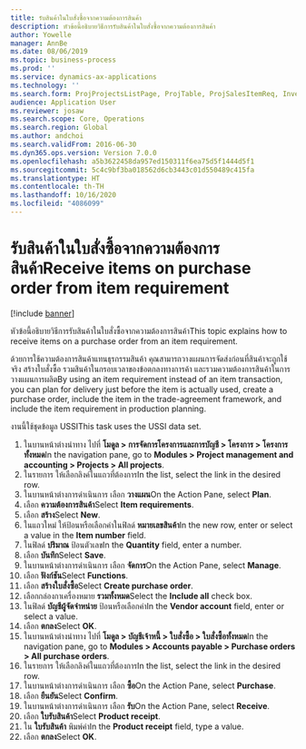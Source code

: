 ```yaml
---
title: รับสินค้าในใบสั่งซื้อจากความต้องการสินค้า
description: หัวข้อนี้อธิบายวิธีการรับสินค้าในใบสั่งซื้อจากความต้องการสินค้า
author: Yowelle
manager: AnnBe
ms.date: 08/06/2019
ms.topic: business-process
ms.prod: ''
ms.service: dynamics-ax-applications
ms.technology: ''
ms.search.form: ProjProjectsListPage, ProjTable, ProjSalesItemReq, InventItemIdLookupSimple, PurchCreateFromSalesOrder, VendAccountItemLookup, PurchTable, PurchEditLines
audience: Application User
ms.reviewer: josaw
ms.search.scope: Core, Operations
ms.search.region: Global
ms.author: andchoi
ms.search.validFrom: 2016-06-30
ms.dyn365.ops.version: Version 7.0.0
ms.openlocfilehash: a5b3622458da957ed150311f6ea75d5f1444d5f1
ms.sourcegitcommit: 5c4c9bf3ba018562d6cb3443c01d550489c415fa
ms.translationtype: HT
ms.contentlocale: th-TH
ms.lasthandoff: 10/16/2020
ms.locfileid: "4086099"
---
```

# <a name="receive-items-on-purchase-order-from-item-requirement"></a><span data-ttu-id="9ce99-103">รับสินค้าในใบสั่งซื้อจากความต้องการสินค้า</span><span class="sxs-lookup"><span data-stu-id="9ce99-103">Receive items on purchase order from item requirement</span></span>

[!include [banner](../../includes/banner.md)]

<span data-ttu-id="9ce99-104">หัวข้อนี้อธิบายวิธีการรับสินค้าในใบสั่งซื้อจากความต้องการสินค้า</span><span class="sxs-lookup"><span data-stu-id="9ce99-104">This topic explains how to receive items on a purchase order from an item requirement.</span></span>

<span data-ttu-id="9ce99-105">ด้วยการใช้ความต้องการสินค้าแทนธุรกรรมสินค้า คุณสามารถวางแผนการจัดส่งก่อนที่สินค้าจะถูกใช้จริง สร้างใบสั่งซื้อ รวมสินค้าในกรอบเวลาของข้อตกลงทางการค้า และรวมความต้องการสินค้าในการวางแผนการผลิต</span><span class="sxs-lookup"><span data-stu-id="9ce99-105">By using an item requirement instead of an item transaction, you can plan for delivery just before the item is actually used, create a purchase order, include the item in the trade-agreement framework, and include the item requirement in production planning.</span></span> 

<span data-ttu-id="9ce99-106">งานนี้ใช้ชุดข้อมูล USSI</span><span class="sxs-lookup"><span data-stu-id="9ce99-106">This task uses the USSI data set.</span></span>

1. <span data-ttu-id="9ce99-107">ในบานหน้าต่างนำทาง ไปที่ **โมดูล > การจัดการโครงการและการบัญชี > โครงการ > โครงการทั้งหมด**</span><span class="sxs-lookup"><span data-stu-id="9ce99-107">In the navigation pane, go to **Modules > Project management and accounting > Projects > All projects**.</span></span>
2. <span data-ttu-id="9ce99-108">ในรายการ ให้เลือกลิงค์ในแถวที่ต้องการ</span><span class="sxs-lookup"><span data-stu-id="9ce99-108">In the list, select the link in the desired row.</span></span>
3. <span data-ttu-id="9ce99-109">ในบานหน้าต่างการดำเนินการ เลือก **วางแผน**</span><span class="sxs-lookup"><span data-stu-id="9ce99-109">On the Action Pane, select **Plan**.</span></span>
4. <span data-ttu-id="9ce99-110">เลือก **ความต้องการสินค้า**</span><span class="sxs-lookup"><span data-stu-id="9ce99-110">Select **Item requirements**.</span></span>
5. <span data-ttu-id="9ce99-111">เลือก **สร้าง**</span><span class="sxs-lookup"><span data-stu-id="9ce99-111">Select **New**.</span></span>
6. <span data-ttu-id="9ce99-112">ในแถวใหม่ ให้ป้อนหรือเลือกค่าในฟิลด์ **หมายเลขสินค้า**</span><span class="sxs-lookup"><span data-stu-id="9ce99-112">In the new row, enter or select a value in the **Item number** field.</span></span>
7. <span data-ttu-id="9ce99-113">ในฟิลด์ **ปริมาณ** ป้อนตัวเลข</span><span class="sxs-lookup"><span data-stu-id="9ce99-113">In the **Quantity** field, enter a number.</span></span>
8. <span data-ttu-id="9ce99-114">เลือก **บันทึก**</span><span class="sxs-lookup"><span data-stu-id="9ce99-114">Select **Save**.</span></span>
9. <span data-ttu-id="9ce99-115">ในบานหน้าต่างการดำเนินการ เลือก **จัดการ**</span><span class="sxs-lookup"><span data-stu-id="9ce99-115">On the Action Pane, select **Manage**.</span></span>
10. <span data-ttu-id="9ce99-116">เลือก **ฟังก์ชัน**</span><span class="sxs-lookup"><span data-stu-id="9ce99-116">Select **Functions**.</span></span>
11. <span data-ttu-id="9ce99-117">เลือก **สร้างใบสั่งซื้อ**</span><span class="sxs-lookup"><span data-stu-id="9ce99-117">Select **Create purchase order**.</span></span>
12. <span data-ttu-id="9ce99-118">เลือกกล่องกาเครื่องหมาย **รวมทั้งหมด**</span><span class="sxs-lookup"><span data-stu-id="9ce99-118">Select the **Include all** check box.</span></span>
13. <span data-ttu-id="9ce99-119">ในฟิลด์ **บัญชีผู้จัดจำหน่าย** ป้อนหรือเลือกค่า</span><span class="sxs-lookup"><span data-stu-id="9ce99-119">In the **Vendor account** field, enter or select a value.</span></span>
14. <span data-ttu-id="9ce99-120">เลือก **ตกลง**</span><span class="sxs-lookup"><span data-stu-id="9ce99-120">Select **OK**.</span></span>
15. <span data-ttu-id="9ce99-121">ในบานหน้าต่างนำทาง ไปที่ **โมดูล > บัญชีเจ้าหนี้ > ใบสั่งซื้อ > ใบสั่งซื้อทั้งหมด**</span><span class="sxs-lookup"><span data-stu-id="9ce99-121">In the navigation pane, go to **Modules > Accounts payable > Purchase orders > All purchase orders**.</span></span>
16. <span data-ttu-id="9ce99-122">ในรายการ ให้เลือกลิงค์ในแถวที่ต้องการ</span><span class="sxs-lookup"><span data-stu-id="9ce99-122">In the list, select the link in the desired row.</span></span>
17. <span data-ttu-id="9ce99-123">ในบานหน้าต่างการดำเนินการ เลือก **ซื้อ**</span><span class="sxs-lookup"><span data-stu-id="9ce99-123">On the Action Pane, select **Purchase**.</span></span>
18. <span data-ttu-id="9ce99-124">เลือก **ยืนยัน**</span><span class="sxs-lookup"><span data-stu-id="9ce99-124">Select **Confirm**.</span></span>
19. <span data-ttu-id="9ce99-125">ในบานหน้าต่างการดำเนินการ เลือก **รับ**</span><span class="sxs-lookup"><span data-stu-id="9ce99-125">On the Action Pane, select **Receive**.</span></span>
20. <span data-ttu-id="9ce99-126">เลือก **ใบรับสินค้า**</span><span class="sxs-lookup"><span data-stu-id="9ce99-126">Select **Product receipt**.</span></span>
21. <span data-ttu-id="9ce99-127">ใน **ใบรับสินค้า** พิมพ์ค่า</span><span class="sxs-lookup"><span data-stu-id="9ce99-127">In the **Product receipt** field, type a value.</span></span>
22. <span data-ttu-id="9ce99-128">เลือก **ตกลง**</span><span class="sxs-lookup"><span data-stu-id="9ce99-128">Select **OK**.</span></span>

